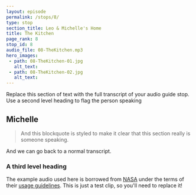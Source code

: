```yaml
---
layout: episode
permalink: /stops/8/
type: stop
section_title: Leo & Michelle's Home
title: The Kitchen
page_rank: 8
stop_id: 8
audio_file: 08-TheKitchen.mp3
hero_images:
 - path: 08-TheKitchen-01.jpg
   alt_text:
 - path: 08-TheKitchen-02.jpg
   alt_text:
---
```


Replace this section of text with the full transcript of your audio guide stop. Use a second level heading to flag the person speaking

## Michelle

> And this blockquote is styled to make it clear that this section really is someone speaking.

And we can go back to a normal transcript.

### A third level heading

The example audio used here is borrowed from [NASA](http://www.nasa.gov/connect/sounds/index.html#Discovery) under the terms of their [usage guidelines](http://www.nasa.gov/multimedia/guidelines/index.html). This is just a test clip, so you'll need to replace it!
